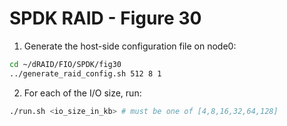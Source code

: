 # SPDK RAID - Figure 30

1. Generate the host-side configuration file on node0:
```Bash
cd ~/dRAID/FIO/SPDK/fig30
../generate_raid_config.sh 512 8 1
```

2. For each of the I/O size, run:
```Bash
./run.sh <io_size_in_kb> # must be one of [4,8,16,32,64,128]
```